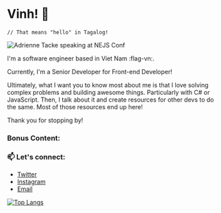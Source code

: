 # Vinh! 👋
`// That means "hello" in Tagalog!`

![Adrienne Tacke speaking at NEJS Conf](https://avatars3.githubusercontent.com/u/6914702?s=400&u=16b4f8f6191fef00c36a7e8b224da54ebf5e0f4e&v=4)


I'm a software engineer based in Viet Nam :flag-vn:.

Currently, I'm a Senior Developer for Front-end Developer!

Ultimately, what I want you to know most about me is that I love solving complex problems and building awesome things. Particularly with C# or JavaScript. Then, I talk about it and create resources for other devs to do the same. Most of those resources end up here!

Thank you for stopping by!

### Bonus Content:

### 📫 Let's connect:

- [Twitter](https://twitter.com/jvinhit)
- [Instagram](https://www.instagram.com/jvinhit/)
- [Email](mailto:jvinhit@gmail.com)

[![Top Langs](https://github-readme-stats.vercel.app/api/top-langs/?username=homfarnam)](https://github.com/jvinhit)

